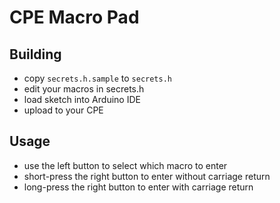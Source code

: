 # CPE Macro Pad

## Building

* copy `secrets.h.sample` to `secrets.h`
* edit your macros in secrets.h
* load sketch into Arduino IDE
* upload to your CPE

## Usage

* use the left button to select which macro to enter
* short-press the right button to enter without carriage return
* long-press the right button to enter with carriage return
